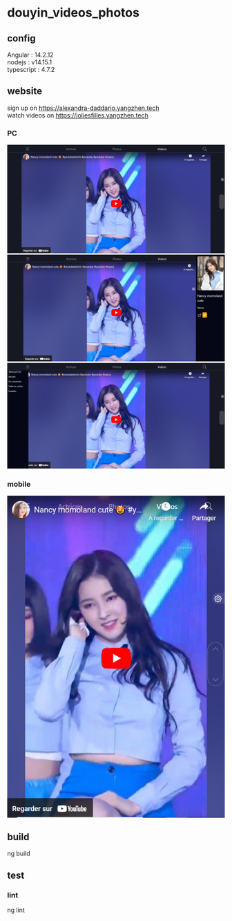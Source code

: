 # douyin_videos_photos

## config
Angular : 14.2.12<br>
nodejs : v14.15.1<br>
typescript : 4.7.2<bt>

## website
sign up on <a href="https://alexandra-daddario.yangzhen.tech/logup" target="_blank">https://alexandra-daddario.yangzhen.tech</a><br>
watch videos on <a href="https://joliesfilles.yangzhen.tech/videos" target="_blank">https://joliesfilles.yangzhen.tech</a><br>

### PC
<img src="docs/md/1.png" alt=""><br>
<img src="docs/md/2.png" alt=""><br>
<img src="docs/md/4.png" alt=""><br>

### mobile
<img src="docs/md/3.png" alt=""><br>

## build
ng build

## test
### lint
ng lint